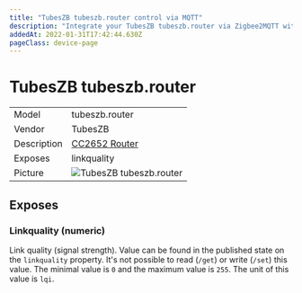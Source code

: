 ```yaml
---
title: "TubesZB tubeszb.router control via MQTT"
description: "Integrate your TubesZB tubeszb.router via Zigbee2MQTT with whatever smart home infrastructure you are using without the vendors bridge or gateway."
addedAt: 2022-01-31T17:42:44.630Z
pageClass: device-page
---
```


<!-- !!!! -->
<!-- ATTENTION: This file is auto-generated through docgen! -->
<!-- You can only edit the "Notes"-Section between the two comment lines "Notes BEGIN" and "Notes END". -->
<!-- Do not use h1 or h2 heading within "## Notes"-Section. -->
<!-- !!!! -->

# TubesZB tubeszb.router

|     |     |
|-----|-----|
| Model | tubeszb.router  |
| Vendor  | TubesZB  |
| Description | [CC2652 Router](https://github.com/tube0013/tube_gateways/tree/main/tube_cc_router) |
| Exposes | linkquality |
| Picture | ![TubesZB tubeszb.router](https://www.zigbee2mqtt.io/images/devices/tubeszb.router.jpg) |


<!-- Notes BEGIN: You can edit here. Add "## Notes" headline if not already present. -->


<!-- Notes END: Do not edit below this line -->



## Exposes

### Linkquality (numeric)
Link quality (signal strength).
Value can be found in the published state on the `linkquality` property.
It's not possible to read (`/get`) or write (`/set`) this value.
The minimal value is `0` and the maximum value is `255`.
The unit of this value is `lqi`.

